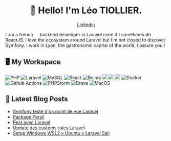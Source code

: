 <h1 align="center">👋 Hello! I'm Léo TIOLLIER.</h1>

<p align="center">
  <a href="https://www.linkedin.com/in/ltiollier/">Linkedin</a>
</p>

<p>
  I am a french <img src="https://cdn-icons-png.flaticon.com/512/197/197560.png" width="13"/> backend developer in Laravel even if I sometimes do ReactJS. I love the ecosystem around Laravel but I'm not closed to discover Symfony. I work in Lyon, the gastronomic capital of the world, I assure you !
</p>

<h2>🖥️ My Workspace</h2>
<p>
  <img alt="PHP" src="https://img.shields.io/badge/PHP-%23777BB4.svg?style=flat-square&logo=php&logoColor=white" />
  <img alt="Laravel" src="https://img.shields.io/badge/-Laravel-FF2D20?style=flat-square&logo=laravel&logoColor=white" />
  <img alt="MySQL" src="https://img.shields.io/badge/-MySQL-00000F?style=flat-square&logo=mysql&logoColor=white" />
  <img alt="React" src="https://img.shields.io/badge/-React-%2320232a.svg?style=flat-square&logo=react&logoColor=white" />
  <img alt="Bulma" src="https://img.shields.io/badge/-Bulma-00D0B1?style=flat-square&logo=bulma&logoColor=white" />
  <img alt"MUI" src="https://img.shields.io/badge/-MUI-%230081CB.svg?style=flat-square&logo=mui&logoColor=white" />
  <img alt"VusJS" src="https://img.shields.io/badge/-Vuejs-%2335495e.svg?style=flat-square&logo=vuedotjs&logoColor=%234FC08D" />
  <img alt"Vuetify" src="https://img.shields.io/badge/-Vuetify-1867C0?style=flat-square&logo=vuetify&logoColor=AEDDFF" />
  <img alt="Docker" src="https://img.shields.io/badge/-Docker-46a2f1?style=flat-square&logo=docker&logoColor=white" />
  <img alt="Github Actions" src="https://img.shields.io/badge/-Github_Actions-2088FF?style=flat-square&logo=github-actions&logoColor=white" />
  <img alt="PHPStorm" src="https://img.shields.io/badge/-Phpstorm-143?style=flat-square&logo=phpstorm&logoColor=black&color=black&labelColor=darkorchid" />
  <img alt="Brave" src="https://img.shields.io/badge/-Brave-FB542B?style=flat-square&logo=Brave&logoColor=white" />
  <img alt="MacOS" src="https://img.shields.io/badge/Mac%20OS-000000?style=flat-square&logo=macos&logoColor=F0F0F0" />
</p>

<h2>📝 Latest Blog Posts </h2>

<ul>
  <li><a href="https://web-id.fr/fr/blog/back-end/symfony-teste-dun-point-de-vue-laravel">Symfony testé d'un point de vue Laravel</a></li>
  <li><a href="https://web-id.fr/fr/blog/decryptage/on-vous-presentenotre-nouveau-package-dimpersonate">Package Persil</a></li>
  <li><a href="https://web-id.fr/fr/blog/laravel/pest-avec-laravel-1">Pest avec Laravel</a></li>
  <li><a href="https://web-id.fr/fr/blog/decryptage/une-nouvelle-maniere-de-faire-des-custom-rules">Update des customs rules Laravel</a></li>
  <li><a href="https://web-id.fr/fr/blog/back-end/setup-windows-wsl2-x-ubuntu-x-laravel-sail-docker">Setup Windows WSL2 x Ubuntu x Laravel Sail</a></li>
</ul>
